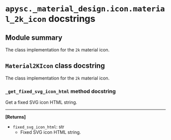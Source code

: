# `apysc._material_design.icon.material_2k_icon` docstrings

## Module summary

The class implementation for the `2k` material icon.

## `Material2KIcon` class docstring

The class implementation for the `2k` material icon.

### `_get_fixed_svg_icon_html` method docstring

Get a fixed SVG icon HTML string.<hr>

**[Returns]**

- `fixed_svg_icon_html`: str
  - Fixed SVG icon HTML string.